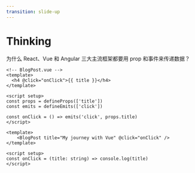 ```yaml
---
transition: slide-up
---
```


# Thinking

为什么 React、Vue 和 Angular 三大主流框架都要用 prop 和事件来传递数据？

```vue {3}
<!-- BlogPost.vue -->
<template>
  <h4 @click="onClick">{{ title }}</h4>
</template>

<script setup>
const props = defineProps(['title'])
const emits = defineEmits(['click'])

const onClick = () => emits('click', props.title)
</script>
```

```vue {2}
<template>
    <BlogPost title="My journey with Vue" @click="onClick" />
</template>

<script setup>
const onClick = (title: string) => console.log(title)
</script>
```

<!-- 
这里有一道思考题，为什么 React、Vue 和 Angular 三大主流框架都要用 prop 和事件来传递数据？
这里给大家两分钟时间思考一下，有想法的可以直接说

delay 2000 （点击右上角时间重置时间）

- OK，其他人还有别的答案吗？
- OK，时间到了哈，这个问题一直保留到我们下次培训的时候揭晓！

接下来，我们进入这次培训的主题，React！
 -->